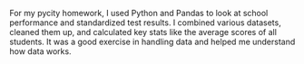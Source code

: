 For my pycity homework, I used Python and Pandas to look at school performance and standardized test results. I combined various datasets, cleaned them up, and calculated key stats like the average scores of all students. It was a good exercise in handling data and helped me understand how data works.
